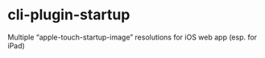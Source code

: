 # cli-plugin-startup
Multiple “apple-touch-startup-image” resolutions for iOS web app (esp. for iPad)
